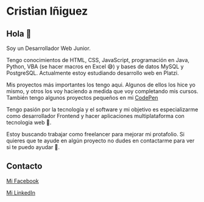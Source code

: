 # Cristian Iñiguez

## Hola 👋

Soy un Desarrollador Web Junior.

Tengo conocimientos de HTML, CSS, JavaScript, programación en Java, Python, VBA (se hacer macros en Excel 😅) y bases de datos MySQL y PostgreSQL. Actualmente estoy estudiando desarrollo web en Platzi.

Mis proyectos más importantes los tengo aqui. Algunos de ellos los hice yo mismo, y otros los voy haciendo a medida que voy completando mis cursos.
También tengo algunos proyectos pequeños en mi [CodePen](https://codepen.io/cristianiniguez)

Tengo pasión por la tecnología y el software y mi objetivo es especializarme como desarrollador Frontend y hacer aplicaciones multiplataforma con tecnologia web 💪.

Estoy buscando trabajar como freelancer para mejorar mi protafolio. Si quieres que te ayude en algún proyecto no dudes en contactarme para ver si te puedo ayudar 💬.

## Contacto

[Mi Facebook](https://www.facebook.com/cristian.iniguez.56884/)

[Mi LinkedIn](https://www.linkedin.com/in/cristian-iniguez/)

<!--
**cristianiniguez/cristianiniguez** is a ✨ _special_ ✨ repository because its `README.md` (this file) appears on your GitHub profile.

Here are some ideas to get you started:

- 🔭 I’m currently working on ...
- 🌱 I’m currently learning ...
- 👯 I’m looking to collaborate on ...
- 🤔 I’m looking for help with ...
- 💬 Ask me about ...
- 📫 How to reach me: ...
- 😄 Pronouns: ...
- ⚡ Fun fact: ...
-->
